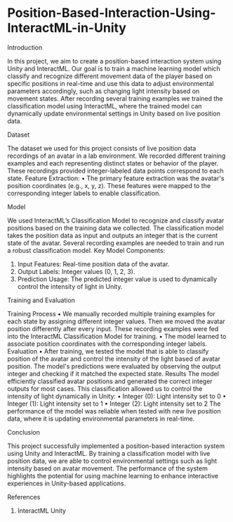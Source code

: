 # Position-Based-Interaction-Using-InteractML-in-Unity

Introduction

In this project, we aim to create a position-based interaction system using Unity and
InteractML. Our goal is to train a machine learning model which classify and recognize
different movement data of the player based on specific positions in real-time and use
this data to adjust environmental parameters accordingly, such as changing light
intensity based on movement states. After recording several training examples we
trained the classification model using InteractML, where the trained model can
dynamically update environmental settings in Unity based on live position data.

Dataset

The dataset we used for this project consists of live position data recordings of an
avatar in a lab environment. We recorded different training examples and each
representing distinct states or behavior of the player. These recordings provided
integer-labeled data points correspond to each state.
Feature Extraction:
• The primary feature extraction was the avatar's position coordinates (e.g., x, y, z).
These features were mapped to the corresponding integer labels to enable
classification.

Model

We used InteractML’s Classification Model to recognize and classify avatar positions
based on the training data we collected. The classification model takes the position data
as input and outputs an integer that is the current state of the avatar. Several recording
examples are needed to train and run a robust classification model.
Key Model Components:
1. Input Features: Real-time position data of the avatar.
2. Output Labels: Integer values (0, 1, 2, 3).
3. Prediction Usage: The predicted integer value is used to dynamically control the
intensity of light in Unity.

Training and Evaluation

Training Process
• We manually recorded multiple training examples for each state by assigning
different integer values. Then we moved the avatar position differently after every
input. These recording examples were fed into the InteractML Classification
Model for training.
• The model learned to associate position coordinates with the corresponding
integer labels.
Evaluation
• After training, we tested the model that is able to classify position of the avatar
and control the intensity of the light based of avatar position. The model's
predictions were evaluated by observing the output integer and checking if it
matched the expected state.
Results
The model efficiently classified avatar positions and generated the correct integer
outputs for most cases. This classification allowed us to control the intensity of light
dynamically in Unity:
• Integer (0): Light intensity set to 0
• Integer (1): Light intensity set to 1
• Integer (2): Light intensity set to 2
The performance of the model was reliable when tested with new live position data,
where it is updating environmental parameters in real-time.

Conclusion

This project successfully implemented a position-based interaction system using Unity
and InteractML. By training a classification model with live position data, we are able to
control environmental settings such as light intensity based on avatar movement. The
performance of the system highlights the potential for using machine learning to
enhance interactive experiences in Unity-based applications.

References

1. InteractML Unity
 
